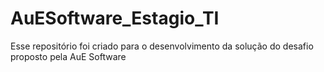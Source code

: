 # AuESoftware_Estagio_TI
Esse repositório foi criado para o desenvolvimento da solução do desafio proposto pela AuE Software
